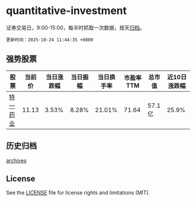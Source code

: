 # quantitative-investment

证券交易日，9:00-15:00，每半时抓取一次数据，按天[归档](archives)。

`更新时间：2025-10-24 11:44:35 +0800`

## 强势股票

|股票|当前价|当日涨跌幅|当日振幅|当日换手率|市盈率TTM|总市值|近10日涨跌幅|
|----|----|----|----|----|----|----|----|
|[特一药业](https://xueqiu.com/S/SZ002728)|11.13|3.53%|8.28%|21.01%|71.64|57.1亿|25.9%|

## 历史归档

[archives](archives)

## License

See the [LICENSE](LICENSE) file for license rights and limitations (MIT).